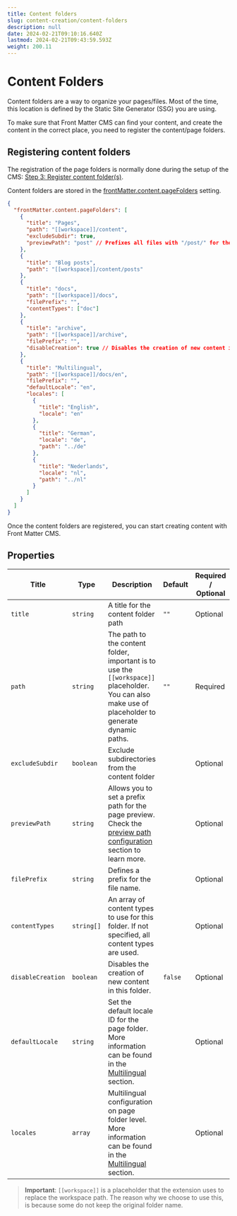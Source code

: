 ```yaml
---
title: Content folders
slug: content-creation/content-folders
description: null
date: 2024-02-21T09:10:16.640Z
lastmod: 2024-02-21T09:43:59.593Z
weight: 200.11
---
```


# Content Folders

Content folders are a way to organize your pages/files. Most of the time,
this location is defined by the Static Site Generator (SSG) you are using.

To make sure that Front Matter CMS can find your content, and create the
content in the correct place, you need to register the content/page folders.

## Registering content folders

The registration of the page folders is normally done during the setup of
the CMS: [Step 3: Register content folder(s)][01].

Content folders are stored in the [frontMatter.content.pageFolders][02] setting.

```json {{ "title": "Example of the content folders configuration" }}
{
  "frontMatter.content.pageFolders": [
    {
      "title": "Pages",
      "path": "[[workspace]]/content",
      "excludeSubdir": true,
      "previewPath": "post" // Prefixes all files with "/post/" for the page preview
    },
    {
      "title": "Blog posts",
      "path": "[[workspace]]/content/posts"
    },
    {
      "title": "docs",
      "path": "[[workspace]]/docs",
      "filePrefix": "",
      "contentTypes": ["doc"]
    },
    {
      "title": "archive",
      "path": "[[workspace]]/archive",
      "filePrefix": "",
      "disableCreation": true // Disables the creation of new content in this folder
    },
    {
      "title": "Multilingual",
      "path": "[[workspace]]/docs/en",
      "filePrefix": "",
      "defaultLocale": "en",
      "locales": [
        {
          "title": "English",
          "locale": "en"
        },
        {
          "title": "German",
          "locale": "de",
          "path": "../de"
        },
        {
          "title": "Nederlands",
          "locale": "nl",
          "path": "../nl"
        }
      ]
    }
  ]
}
```

Once the content folders are registered, you can start creating content with Front Matter CMS.

## Properties

| Title             | Type       | Description                                                                                                                                          | Default | Required / Optional |
| ----------------- | ---------- | ---------------------------------------------------------------------------------------------------------------------------------------------------- | ------- | ------------------- |
| `title`           | `string`   | A title for the content folder path                                                                                                                  | `""`    | Optional            |
| `path`            | `string`   | The path to the content folder, important is to use the `[[workspace]]` placeholder. You can also make use of placeholder to generate dynamic paths. | `""`    | Required            |
| `excludeSubdir`   | `boolean`  | Exclude subdirectories from the content folder                                                                                                       |         | Optional            |
| `previewPath`     | `string`   | Allows you to set a prefix path for the page preview. Check the [preview path configuration][03] section to learn more.                              |         | Optional            |
| `filePrefix`      | `string`   | Defines a prefix for the file name.                                                                                                                  |         | Optional            |
| `contentTypes`    | `string[]` | An array of content types to use for this folder. If not specified, all content types are used.                                                      |         | Optional            |
| `disableCreation` | `boolean`  | Disables the creation of new content in this folder.                                                                                                 | `false` | Optional            |
| `defaultLocale`   | `string`   | Set the default locale ID for the page folder. More information can be found in the [Multilingual][04] section.                              |         | Optional            |
| `locales`         | `array`    | Multilingual configuration on page folder level. More information can be found in the [Multilingual][04] section.                            |         | Optional            |

> **Important**: `[[workspace]]` is a placeholder that the extension uses to replace the workspace
> path. The reason why we choose to use this, is because some do not keep the original folder name.

<!-- Links -->

[01]: "/docs/getting-started#step-3:-register-content-folder(s)"
[02]: /docs/settings/overview#frontmatter.content.pagefolders
[03]: /docs/site-preview#configuration
[04]: /docs/content-creation/multilingual
